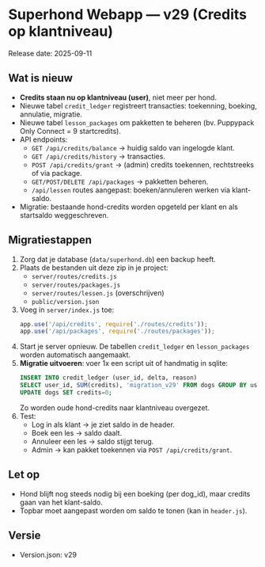 # Superhond Webapp — v29 (Credits op klantniveau)

Release date: 2025-09-11

## Wat is nieuw
- **Credits staan nu op klantniveau (user)**, niet meer per hond.
- Nieuwe tabel `credit_ledger` registreert transacties: toekenning, boeking, annulatie, migratie.
- Nieuwe tabel `lesson_packages` om pakketten te beheren (bv. Puppypack Only Connect = 9 startcredits).
- API endpoints:
  - `GET /api/credits/balance` → huidig saldo van ingelogde klant.
  - `GET /api/credits/history` → transacties.
  - `POST /api/credits/grant` → (admin) credits toekennen, rechtstreeks of via package.
  - `GET/POST/DELETE /api/packages` → pakketten beheren.
  - `/api/lessen` routes aangepast: boeken/annuleren werken via klant-saldo.
- Migratie: bestaande hond-credits worden opgeteld per klant en als startsaldo weggeschreven.

## Migratiestappen
1. Zorg dat je database (`data/superhond.db`) een backup heeft.
2. Plaats de bestanden uit deze zip in je project:
   - `server/routes/credits.js`
   - `server/routes/packages.js`
   - `server/routes/lessen.js` (overschrijven)
   - `public/version.json`
3. Voeg in `server/index.js` toe:
   ```js
   app.use('/api/credits', require('./routes/credits'));
   app.use('/api/packages', require('./routes/packages'));
   ```
4. Start je server opnieuw. De tabellen `credit_ledger` en `lesson_packages` worden automatisch aangemaakt.
5. **Migratie uitvoeren**: voer 1x een script uit of handmatig in sqlite:
   ```sql
   INSERT INTO credit_ledger (user_id, delta, reason)
   SELECT user_id, SUM(credits), 'migration_v29' FROM dogs GROUP BY user_id;
   UPDATE dogs SET credits=0;
   ```
   Zo worden oude hond-credits naar klantniveau overgezet.
6. Test:
   - Log in als klant → je ziet saldo in de header.
   - Boek een les → saldo daalt.
   - Annuleer een les → saldo stijgt terug.
   - Admin → kan pakket toekennen via `POST /api/credits/grant`.

## Let op
- Hond blijft nog steeds nodig bij een boeking (per dog_id), maar credits gaan van het klant-saldo.
- Topbar moet aangepast worden om saldo te tonen (kan in `header.js`).

## Versie
- Version.json: v29

